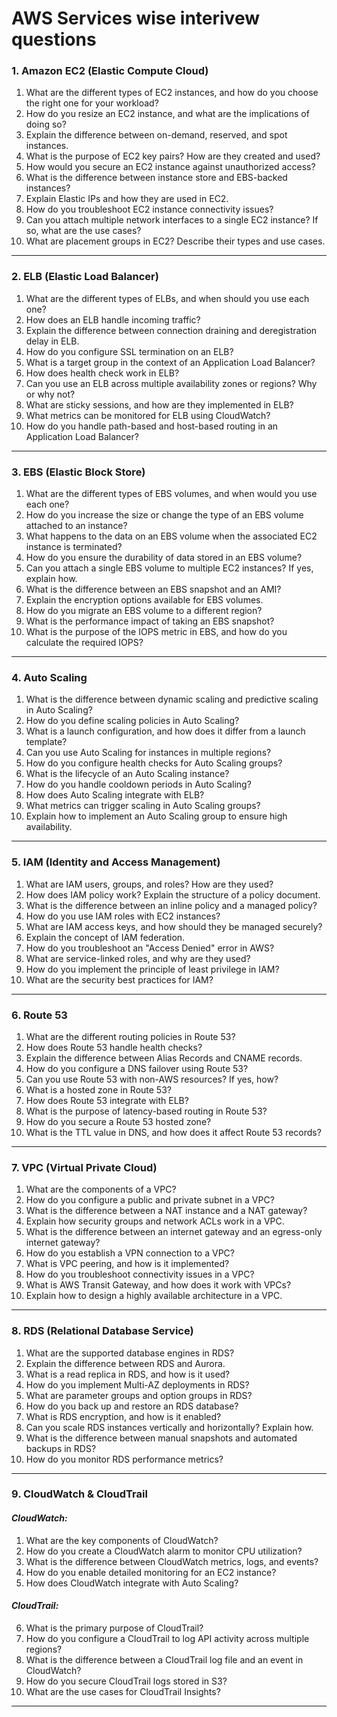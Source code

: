 # AWS Services wise interivew questions

### **1. Amazon EC2 (Elastic Compute Cloud)**

1. What are the different types of EC2 instances, and how do you choose the right one for your workload?
2. How do you resize an EC2 instance, and what are the implications of doing so?
3. Explain the difference between on-demand, reserved, and spot instances.
4. What is the purpose of EC2 key pairs? How are they created and used?
5. How would you secure an EC2 instance against unauthorized access?
6. What is the difference between instance store and EBS-backed instances?
7. Explain Elastic IPs and how they are used in EC2.
8. How do you troubleshoot EC2 instance connectivity issues?
9. Can you attach multiple network interfaces to a single EC2 instance? If so, what are the use cases?
10. What are placement groups in EC2? Describe their types and use cases.

---

### **2. ELB (Elastic Load Balancer)**

1. What are the different types of ELBs, and when should you use each one?
2. How does an ELB handle incoming traffic? 
3. Explain the difference between connection draining and deregistration delay in ELB.
4. How do you configure SSL termination on an ELB?
5. What is a target group in the context of an Application Load Balancer?
6. How does health check work in ELB?
7. Can you use an ELB across multiple availability zones or regions? Why or why not?
8. What are sticky sessions, and how are they implemented in ELB?
9. What metrics can be monitored for ELB using CloudWatch?
10. How do you handle path-based and host-based routing in an Application Load Balancer?

---

### **3. EBS (Elastic Block Store)**

1. What are the different types of EBS volumes, and when would you use each one?
2. How do you increase the size or change the type of an EBS volume attached to an instance?
3. What happens to the data on an EBS volume when the associated EC2 instance is terminated?
4. How do you ensure the durability of data stored in an EBS volume?
5. Can you attach a single EBS volume to multiple EC2 instances? If yes, explain how.
6. What is the difference between an EBS snapshot and an AMI?
7. Explain the encryption options available for EBS volumes.
8. How do you migrate an EBS volume to a different region?
9. What is the performance impact of taking an EBS snapshot?
10. What is the purpose of the IOPS metric in EBS, and how do you calculate the required IOPS?

---

### **4. Auto Scaling**

1. What is the difference between dynamic scaling and predictive scaling in Auto Scaling?
2. How do you define scaling policies in Auto Scaling?
3. What is a launch configuration, and how does it differ from a launch template?
4. Can you use Auto Scaling for instances in multiple regions?
5. How do you configure health checks for Auto Scaling groups?
6. What is the lifecycle of an Auto Scaling instance?
7. How do you handle cooldown periods in Auto Scaling?
8. How does Auto Scaling integrate with ELB?
9. What metrics can trigger scaling in Auto Scaling groups?
10. Explain how to implement an Auto Scaling group to ensure high availability.

---

### **5. IAM (Identity and Access Management)**

1. What are IAM users, groups, and roles? How are they used?
2. How does IAM policy work? Explain the structure of a policy document.
3. What is the difference between an inline policy and a managed policy?
4. How do you use IAM roles with EC2 instances?
5. What are IAM access keys, and how should they be managed securely?
6. Explain the concept of IAM federation.
7. How do you troubleshoot an "Access Denied" error in AWS?
8. What are service-linked roles, and why are they used?
9. How do you implement the principle of least privilege in IAM?
10. What are the security best practices for IAM?

---

### **6. Route 53**

1. What are the different routing policies in Route 53?
2. How does Route 53 handle health checks?
3. Explain the difference between Alias Records and CNAME records.
4. How do you configure a DNS failover using Route 53?
5. Can you use Route 53 with non-AWS resources? If yes, how?
6. What is a hosted zone in Route 53?
7. How does Route 53 integrate with ELB?
8. What is the purpose of latency-based routing in Route 53?
9. How do you secure a Route 53 hosted zone?
10. What is the TTL value in DNS, and how does it affect Route 53 records?

---

### **7. VPC (Virtual Private Cloud)**

1. What are the components of a VPC?
2. How do you configure a public and private subnet in a VPC?
3. What is the difference between a NAT instance and a NAT gateway?
4. Explain how security groups and network ACLs work in a VPC.
5. What is the difference between an internet gateway and an egress-only internet gateway?
6. How do you establish a VPN connection to a VPC?
7. What is VPC peering, and how is it implemented?
8. How do you troubleshoot connectivity issues in a VPC?
9. What is AWS Transit Gateway, and how does it work with VPCs?
10. Explain how to design a highly available architecture in a VPC.

---

### **8. RDS (Relational Database Service)**

1. What are the supported database engines in RDS?
2. Explain the difference between RDS and Aurora.
3. What is a read replica in RDS, and how is it used?
4. How do you implement Multi-AZ deployments in RDS?
5. What are parameter groups and option groups in RDS?
6. How do you back up and restore an RDS database?
7. What is RDS encryption, and how is it enabled?
8. Can you scale RDS instances vertically and horizontally? Explain how.
9. What is the difference between manual snapshots and automated backups in RDS?
10. How do you monitor RDS performance metrics?

---

### **9. CloudWatch & CloudTrail**

#### *CloudWatch:*
1. What are the key components of CloudWatch?
2. How do you create a CloudWatch alarm to monitor CPU utilization?
3. What is the difference between CloudWatch metrics, logs, and events?
4. How do you enable detailed monitoring for an EC2 instance?
5. How does CloudWatch integrate with Auto Scaling?

#### *CloudTrail:*
6. What is the primary purpose of CloudTrail?
7. How do you configure a CloudTrail to log API activity across multiple regions?
8. What is the difference between a CloudTrail log file and an event in CloudWatch?
9. How do you secure CloudTrail logs stored in S3?
10. What are the use cases for CloudTrail Insights?

---

